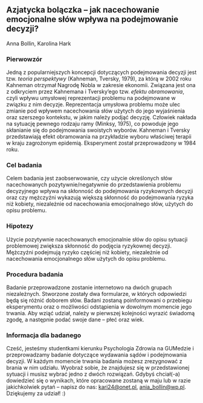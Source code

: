 ## Azjatycka bolączka – jak nacechowanie emocjonalne słów wpływa na podejmowanie decyzji? 
Anna Bollin, Karolina Hark

### Pierwowzór
Jedną z popularniejszych koncepcji dotyczących podejmowania decyzji jest tzw. *teoria perspektywy* (Kahneman, Tversky, 1979), za którą w 2002 roku Kahneman otrzymał Nagrodę Nobla w zakresie ekonomii. Związana jest ona z odkryciem przez Kahnemana i Tversky’ego tzw. *efektu obramowania*, czyli wpływu umysłowej reprezentacji problemu na podejmowane w związku z nim decyzje. Reprezentacja umysłowa problemu może ulec zmianie pod wpływem nacechowania słów użytych do jego wyjaśnienia oraz szerszego kontekstu, w jakim należy podjąć decyzję. Człowiek nakłada na sytuację pewnego rodzaju ramy (Minksy, 1975), co powoduje jego skłanianie się do podejmowania swoistych wyborów. Kahneman i Tversky przedstawiają efekt obramowania na przykładzie wyboru właściwej terapii w kraju zagrożonym epidemią. Eksperyment został przeprowadzony w 1984 roku.

### Cel badania
Celem badania jest zaobserwowanie, czy użycie określonych słów nacechowanych pozytywnie/negatywnie do przedstawienia problemu decyzyjnego wpływa na skłonność do podejmowania ryzykownych decyzji oraz czy mężczyźni wykazują większą skłonność do podejmowania ryzyka niż kobiety, niezależnie od nacechowania emocjonalnego słów, użytych do opisu problemu.

### Hipotezy
Użycie pozytywnie nacechowanych emocjonalnie słów do opisu sytuacji problemowej zwiększa skłonność do podjęcia ryzykownej decyzji.
Mężczyźni podejmują ryzyko częściej niż kobiety, niezależnie od nacechowania emocjonalnego słów użytych do opisu problemu.

### Procedura badania
Badanie przeprowadzone zostanie internetowo na dwóch grupach niezależnych. Stworzone zostały dwa formularze, w których odpowiedzi będą się różnić doborem słów. Badani zostaną poinformowani o przebiegu eksperymentu oraz o możliwości odstąpienia w dowolnym momencie jego trwania. Aby wziąć udział, należy w pierwszej kolejności wyrazić świadomą zgodę, a następnie podać swoje dane – płeć oraz wiek.

### Informacja dla badanego
Cześć, jesteśmy studentkami kierunku Psychologia Zdrowia na GUMedzie i przeprowadzamy badanie dotyczące wydawania sądów i podejmowania decyzji. W każdym momencie trwania badania możesz zrezygnować z brania w nim udziału. Wyobraź sobie, że znajdujesz się w przedstawionej sytuacji i musisz wybrać jedno z dwóch rozwiązań. Gdybyś chciał(-a) dowiedzieć się o wynikach, które opracowane zostaną w maju lub w razie jakichkolwiek pytań – napisz do nas: kari24@onet.pl, ania_bollin@wp.pl.
Dziękujemy za udział! :)
